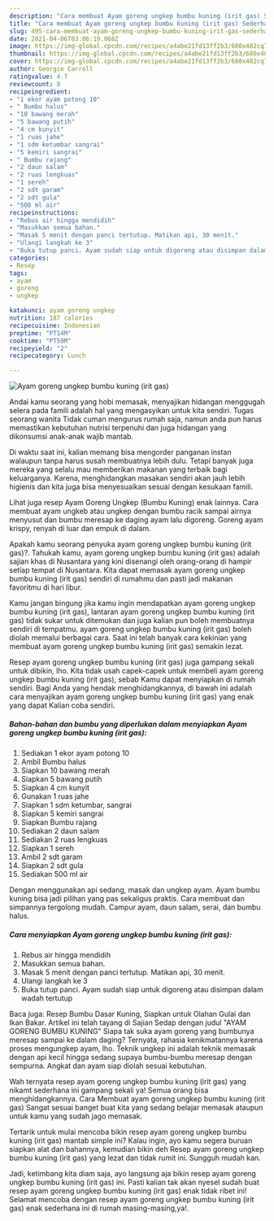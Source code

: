 ```yaml
---
description: "Cara membuat Ayam goreng ungkep bumbu kuning (irit gas) Sederhana Untuk Jualan"
title: "Cara membuat Ayam goreng ungkep bumbu kuning (irit gas) Sederhana Untuk Jualan"
slug: 495-cara-membuat-ayam-goreng-ungkep-bumbu-kuning-irit-gas-sederhana-untuk-jualan
date: 2021-04-06T03:06:19.068Z
image: https://img-global.cpcdn.com/recipes/a4abe21fd13ff2b3/680x482cq70/ayam-goreng-ungkep-bumbu-kuning-irit-gas-foto-resep-utama.jpg
thumbnail: https://img-global.cpcdn.com/recipes/a4abe21fd13ff2b3/680x482cq70/ayam-goreng-ungkep-bumbu-kuning-irit-gas-foto-resep-utama.jpg
cover: https://img-global.cpcdn.com/recipes/a4abe21fd13ff2b3/680x482cq70/ayam-goreng-ungkep-bumbu-kuning-irit-gas-foto-resep-utama.jpg
author: Georgie Carroll
ratingvalue: 4.7
reviewcount: 8
recipeingredient:
- "1 ekor ayam potong 10"
- " Bumbu halus"
- "10 bawang merah"
- "5 bawang putih"
- "4 cm kunyit"
- "1 ruas jahe"
- "1 sdm ketumbar sangrai"
- "5 kemiri sangrai"
- " Bumbu rajang"
- "2 daun salam"
- "2 ruas lengkuas"
- "1 sereh"
- "2 sdt garam"
- "2 sdt gula"
- "500 ml air"
recipeinstructions:
- "Rebus air hingga mendidih"
- "Masukkan semua bahan."
- "Masak 5 menit dengan panci tertutup. Matikan api, 30 menit."
- "Ulangi langkah ke 3"
- "Buka tutup panci. Ayam sudah siap untuk digoreng atau disimpan dalam wadah tertutup"
categories:
- Resep
tags:
- ayam
- goreng
- ungkep

katakunci: ayam goreng ungkep 
nutrition: 187 calories
recipecuisine: Indonesian
preptime: "PT14M"
cooktime: "PT59M"
recipeyield: "2"
recipecategory: Lunch

---
```



![Ayam goreng ungkep bumbu kuning (irit gas)](https://img-global.cpcdn.com/recipes/a4abe21fd13ff2b3/680x482cq70/ayam-goreng-ungkep-bumbu-kuning-irit-gas-foto-resep-utama.jpg)

Andai kamu seorang yang hobi memasak, menyajikan hidangan menggugah selera pada famili adalah hal yang mengasyikan untuk kita sendiri. Tugas seorang  wanita Tidak cuman mengurus rumah saja, namun anda pun harus memastikan kebutuhan nutrisi terpenuhi dan juga hidangan yang dikonsumsi anak-anak wajib mantab.

Di waktu  saat ini, kalian memang bisa mengorder panganan instan walaupun tanpa harus susah membuatnya lebih dulu. Tetapi banyak juga mereka yang selalu mau memberikan makanan yang terbaik bagi keluarganya. Karena, menghidangkan masakan sendiri akan jauh lebih higienis dan kita juga bisa menyesuaikan sesuai dengan kesukaan famili. 

Lihat juga resep Ayam Goreng Ungkep (Bumbu Kuning) enak lainnya. Cara membuat ayam ungkeb atau ungkep dengan bumbu racik sampai airnya menyusut dan bumbu meresap ke daging ayam lalu digoreng. Goreng ayam krispy, renyah di luar dan empuk di dalam.

Apakah kamu seorang penyuka ayam goreng ungkep bumbu kuning (irit gas)?. Tahukah kamu, ayam goreng ungkep bumbu kuning (irit gas) adalah sajian khas di Nusantara yang kini disenangi oleh orang-orang di hampir setiap tempat di Nusantara. Kita dapat memasak ayam goreng ungkep bumbu kuning (irit gas) sendiri di rumahmu dan pasti jadi makanan favoritmu di hari libur.

Kamu jangan bingung jika kamu ingin mendapatkan ayam goreng ungkep bumbu kuning (irit gas), lantaran ayam goreng ungkep bumbu kuning (irit gas) tidak sukar untuk ditemukan dan juga kalian pun boleh membuatnya sendiri di tempatmu. ayam goreng ungkep bumbu kuning (irit gas) boleh diolah memalui berbagai cara. Saat ini telah banyak cara kekinian yang membuat ayam goreng ungkep bumbu kuning (irit gas) semakin lezat.

Resep ayam goreng ungkep bumbu kuning (irit gas) juga gampang sekali untuk dibikin, lho. Kita tidak usah capek-capek untuk membeli ayam goreng ungkep bumbu kuning (irit gas), sebab Kamu dapat menyiapkan di rumah sendiri. Bagi Anda yang hendak menghidangkannya, di bawah ini adalah cara menyajikan ayam goreng ungkep bumbu kuning (irit gas) yang enak yang dapat Kalian coba sendiri.

<!--inarticleads1-->

##### Bahan-bahan dan bumbu yang diperlukan dalam menyiapkan Ayam goreng ungkep bumbu kuning (irit gas):

1. Sediakan 1 ekor ayam potong 10
1. Ambil  Bumbu halus
1. Siapkan 10 bawang merah
1. Siapkan 5 bawang putih
1. Siapkan 4 cm kunyit
1. Gunakan 1 ruas jahe
1. Siapkan 1 sdm ketumbar, sangrai
1. Siapkan 5 kemiri sangrai
1. Siapkan  Bumbu rajang
1. Sediakan 2 daun salam
1. Sediakan 2 ruas lengkuas
1. Siapkan 1 sereh
1. Ambil 2 sdt garam
1. Siapkan 2 sdt gula
1. Sediakan 500 ml air


Dengan menggunakan api sedang, masak dan ungkep ayam. Ayam bumbu kuning bisa jadi pilihan yang pas sekaligus praktis. Cara membuat dan simpannya tergolong mudah. Campur ayam, daun salam, serai, dan bumbu halus. 

<!--inarticleads2-->

##### Cara menyiapkan Ayam goreng ungkep bumbu kuning (irit gas):

1. Rebus air hingga mendidih
1. Masukkan semua bahan.
1. Masak 5 menit dengan panci tertutup. Matikan api, 30 menit.
1. Ulangi langkah ke 3
1. Buka tutup panci. Ayam sudah siap untuk digoreng atau disimpan dalam wadah tertutup


Baca juga: Resep Bumbu Dasar Kuning, Siapkan untuk Olahan Gulai dan Ikan Bakar. Artikel ini telah tayang di Sajian Sedap dengan judul &#34;AYAM GORENG BUMBU KUNING&#34; Siapa tak suka ayam goreng yang bumbunya meresap sampai ke dalam daging? Ternyata, rahasia kenikmatannya karena proses mengungkep ayam, lho. Teknik ungkep ini adalah teknik memasak dengan api kecil hingga sedang supaya bumbu-bumbu meresap dengan sempurna. Angkat dan ayam siap diolah sesuai kebutuhan. 

Wah ternyata resep ayam goreng ungkep bumbu kuning (irit gas) yang nikamt sederhana ini gampang sekali ya! Semua orang bisa menghidangkannya. Cara Membuat ayam goreng ungkep bumbu kuning (irit gas) Sangat sesuai banget buat kita yang sedang belajar memasak ataupun untuk kamu yang sudah jago memasak.

Tertarik untuk mulai mencoba bikin resep ayam goreng ungkep bumbu kuning (irit gas) mantab simple ini? Kalau ingin, ayo kamu segera buruan siapkan alat dan bahannya, kemudian bikin deh Resep ayam goreng ungkep bumbu kuning (irit gas) yang lezat dan tidak rumit ini. Sungguh mudah kan. 

Jadi, ketimbang kita diam saja, ayo langsung aja bikin resep ayam goreng ungkep bumbu kuning (irit gas) ini. Pasti kalian tak akan nyesel sudah buat resep ayam goreng ungkep bumbu kuning (irit gas) enak tidak ribet ini! Selamat mencoba dengan resep ayam goreng ungkep bumbu kuning (irit gas) enak sederhana ini di rumah masing-masing,ya!.

